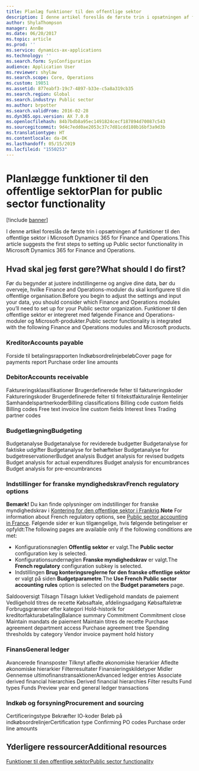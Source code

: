 ```yaml
---
title: Planlæg funktioner til den offentlige sektor
description: I denne artikel foreslås de første trin i opsætningen af funktioner til den offentlige sektor i Microsoft Dynamics 365 for Finance and Operations.
author: ShylaThompson
manager: AnnBe
ms.date: 06/20/2017
ms.topic: article
ms.prod: ''
ms.service: dynamics-ax-applications
ms.technology: ''
ms.search.form: SysConfiguration
audience: Application User
ms.reviewer: shylaw
ms.search.scope: Core, Operations
ms.custom: 19851
ms.assetid: 877eabf3-19c7-4897-b33e-c5a8a319cb35
ms.search.region: Global
ms.search.industry: Public sector
ms.author: brpotter
ms.search.validFrom: 2016-02-28
ms.dyn365.ops.version: AX 7.0.0
ms.openlocfilehash: 84b7bdb8a95ec1491824cecf187894d70087c543
ms.sourcegitcommit: 9d4c7edd0ae2053c37c7d81cdd180b16bf3a9d3b
ms.translationtype: HT
ms.contentlocale: da-DK
ms.lasthandoff: 05/15/2019
ms.locfileid: "1550253"
---
```

# <a name="plan-for-public-sector-functionality"></a><span data-ttu-id="a34e9-103">Planlægge funktioner til den offentlige sektor</span><span class="sxs-lookup"><span data-stu-id="a34e9-103">Plan for public sector functionality</span></span>

[!include [banner](../includes/banner.md)]

<span data-ttu-id="a34e9-104">I denne artikel foreslås de første trin i opsætningen af funktioner til den offentlige sektor i Microsoft Dynamics 365 for Finance and Operations.</span><span class="sxs-lookup"><span data-stu-id="a34e9-104">This article suggests the first steps to setting up Public sector functionality in Microsoft Dynamics 365 for Finance and Operations.</span></span>

<a name="what-should-i-do-first"></a><span data-ttu-id="a34e9-105">Hvad skal jeg først gøre?</span><span class="sxs-lookup"><span data-stu-id="a34e9-105">What should I do first?</span></span>
-----------------------

<span data-ttu-id="a34e9-106">Før du begynder at justere indstillingerne og angive dine data, bør du overveje, hvilke Finance and Operations-moduler du skal konfigurere til din offentlige organisation.</span><span class="sxs-lookup"><span data-stu-id="a34e9-106">Before you begin to adjust the settings and input your data, you should consider which Finance and Operations modules you’ll need to set up for your Public sector organization.</span></span> <span data-ttu-id="a34e9-107">Funktioner til den offentlige sektor er integreret med følgende Finance and Operations-moduler og Microsoft-produkter.</span><span class="sxs-lookup"><span data-stu-id="a34e9-107">Public sector functionality is integrated with the following Finance and Operations modules and Microsoft products.</span></span>

### <a name="accounts-payable"></a><span data-ttu-id="a34e9-108">Kreditor</span><span class="sxs-lookup"><span data-stu-id="a34e9-108">Accounts payable</span></span>

<span data-ttu-id="a34e9-109">Forside til betalingsrapporten Indkøbsordrelinjebeløb</span><span class="sxs-lookup"><span data-stu-id="a34e9-109">Cover page for payments report Purchase order line amounts</span></span>

### <a name="accounts-receivable"></a><span data-ttu-id="a34e9-110">Debitor</span><span class="sxs-lookup"><span data-stu-id="a34e9-110">Accounts receivable</span></span>

<span data-ttu-id="a34e9-111">Faktureringsklassifikationer Brugerdefinerede felter til faktureringskoder Faktureringskoder Brugerdefinerede felter til fritekstfakturalinje Rentelinjer Samhandelspartnerkoder</span><span class="sxs-lookup"><span data-stu-id="a34e9-111">Billing classifications Billing code custom fields Billing codes Free text invoice line custom fields Interest lines Trading partner codes</span></span>

### <a name="budgeting"></a><span data-ttu-id="a34e9-112">Budgetlægning</span><span class="sxs-lookup"><span data-stu-id="a34e9-112">Budgeting</span></span>

<span data-ttu-id="a34e9-113">Budgetanalyse Budgetanalyse for reviderede budgetter Budgetanalyse for faktiske udgifter Budgetanalyse for behæftelser Budgetanalyse for budgetreservationer</span><span class="sxs-lookup"><span data-stu-id="a34e9-113">Budget analysis Budget analysis for revised budgets Budget analysis for actual expenditures Budget analysis for encumbrances Budget analysis for pre-encumbrances</span></span>

### <a name="french-regulatory-options"></a><span data-ttu-id="a34e9-114">Indstillinger for franske myndighedskrav</span><span class="sxs-lookup"><span data-stu-id="a34e9-114">French regulatory options</span></span>

<span data-ttu-id="a34e9-115">**Bemærk!** Du kan finde oplysninger om indstillinger for franske myndighedskrav i [Kontering for den offentlige sektor i Frankrig](../localizations/emea-fra-public-sector-accounting.md).</span><span class="sxs-lookup"><span data-stu-id="a34e9-115">**Note** For information about French regulatory options, see [Public sector accounting in France](../localizations/emea-fra-public-sector-accounting.md).</span></span> <span data-ttu-id="a34e9-116">Følgende sider er kun tilgængelige, hvis følgende betingelser er opfyldt:</span><span class="sxs-lookup"><span data-stu-id="a34e9-116">The following pages are available only if the following conditions are met:</span></span>

-   <span data-ttu-id="a34e9-117">Konfigurationsnøglen **Offentlig sektor** er valgt.</span><span class="sxs-lookup"><span data-stu-id="a34e9-117">The **Public sector** configuration key is selected.</span></span>
-   <span data-ttu-id="a34e9-118">Konfigurationsundernøglen **Franske myndighedskrav** er valgt.</span><span class="sxs-lookup"><span data-stu-id="a34e9-118">The **French regulatory** configuration subkey is selected.</span></span>
-   <span data-ttu-id="a34e9-119">Indstillingen **Brug konteringsreglerne for den franske offentlige sektor** er valgt på siden **Budgetparametre**.</span><span class="sxs-lookup"><span data-stu-id="a34e9-119">The **Use French Public sector accounting rules** option is selected on the **Budget parameters** page.</span></span>

<span data-ttu-id="a34e9-120">Saldooversigt Tilsagn Tilsagn lukket Vedligehold mandats de paiement Vedligehold titres de recette Købsaftale, afdelingsadgang Købsaftaletræ Forbrugsgrænser efter kategori Hold-historik for kreditorfakturabetaling</span><span class="sxs-lookup"><span data-stu-id="a34e9-120">Balance summary Commitment Commitment close Maintain mandats de paiement Maintain titres de recette Purchase agreement department access Purchase agreement tree Spending thresholds by category Vendor invoice payment hold history</span></span>

### <a name="general-ledger"></a><span data-ttu-id="a34e9-121">Finans</span><span class="sxs-lookup"><span data-stu-id="a34e9-121">General ledger</span></span>

<span data-ttu-id="a34e9-122">Avancerede finansposter Tilknyt afledte økonomiske hierarkier Afledte økonomiske hierarkier Filterresultater Finansieringskildetyper Midler Gennemse ultimofinanstransaktioner</span><span class="sxs-lookup"><span data-stu-id="a34e9-122">Advanced ledger entries Associate derived financial hierarchies Derived financial hierarchies Filter results Fund types Funds Preview year end general ledger transactions</span></span>

### <a name="procurement-and-sourcing"></a><span data-ttu-id="a34e9-123">Indkøb og forsyning</span><span class="sxs-lookup"><span data-stu-id="a34e9-123">Procurement and sourcing</span></span>

<span data-ttu-id="a34e9-124">Certificeringstype Bekræfter IO-koder Beløb på indkøbsordrelinjer</span><span class="sxs-lookup"><span data-stu-id="a34e9-124">Certification type Confirming PO codes Purchase order line amounts</span></span>



<a name="additional-resources"></a><span data-ttu-id="a34e9-125">Yderligere ressourcer</span><span class="sxs-lookup"><span data-stu-id="a34e9-125">Additional resources</span></span>
--------

[<span data-ttu-id="a34e9-126">Funktioner til den offentlige sektor</span><span class="sxs-lookup"><span data-stu-id="a34e9-126">Public sector functionality</span></span>](public-sector-functionality.md)



